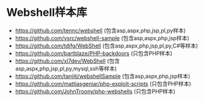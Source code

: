 Webshell样本库
=========
- https://github.com/tennc/webshell (包含asp,aspx,php,jsp,pl,py样本)
- https://github.com/ysrc/webshell-sample (包含asp,aspx,php,jsp样本)
- https://github.com/tdifg/WebShell (包含asp,aspx,php,jsp,pl,py,C#等样本)
- https://github.com/bartblaze/PHP-backdoors (只包含PHP样本)
- https://github.com/xl7dev/WebShell (包含asp,aspx,php,jsp,pl,py,mysql,ssh等样本)
- https://github.com/tanjiti/webshellSample (包含asp,aspx,php,jsp样本)
- https://github.com/mattiasgeniar/php-exploit-scripts (只包含PHP样本)
- https://github.com/JohnTroony/php-webshells (只包含PHP样本)
